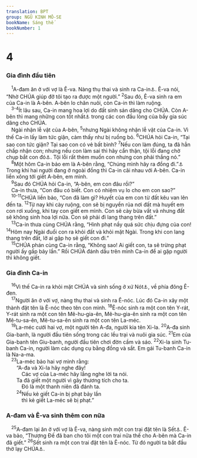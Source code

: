 ```yaml
---
translation: BPT
group: NGŨ KINH MÔ-SE
bookName: Sáng thế 
bookNumber: 1
---
```


<div class="title"><h1>4</h1><h3>Gia đình đầu tiên</h3></div>
<span class="verse sa_4_1"> <sup>1</sup>A-đam ăn ở với vợ là Ê-va. Nàng thụ thai và sinh ra Ca-in<a data-toggle="tooltip" data-placement="bottom" title="Từ nầy trong tiếng Hê-bơ-rơ nghe như “Tôi đã sinh đẻ.”">⚓</a>. Ê-va nói, “Nhờ CHÚA giúp đỡ tôi tạo ra được một người.”</span>
<span class="verse sa_4_2"><sup>2</sup>Sau đó, Ê-va sinh ra em của Ca-in là A-bên. A-bên lo chăn nuôi, còn Ca-in thì làm ruộng.<br/></span>
<span class="verse sa_4_3 sa_4_4"> <sup>3-4</sup>Ít lâu sau, Ca-in mang hoa lợi do đất sinh sản dâng cho CHÚA. Còn A-bên thì mang những con tốt nhất<a data-toggle="tooltip" data-placement="bottom" title="Nghĩa đen, “Người chọn vài con chiên đầu lòng, nhất là phần mỡ của chúng.”">⚓</a> trong các con đầu lòng của bầy gia súc dâng cho CHÚA.<br/> Ngài nhận lễ vật của A-bên,</span>
<span class="verse sa_4_5"><sup>5</sup>nhưng Ngài không nhận lễ vật của Ca-in. Vì thế Ca-in lấy làm tức giận, cảm thấy như bị ruồng bỏ.</span>
<span class="verse sa_4_6"><sup>6</sup>CHÚA hỏi Ca-in, “Tại sao con tức giận? Tại sao con có vẻ bất bình?</span>
<span class="verse sa_4_7"><sup>7</sup>Nếu con làm đúng, ta đã hẳn chấp nhận con; nhưng nếu con làm sai thì hãy cẩn thận, tội lỗi đang chờ chụp bắt con đó<a data-toggle="tooltip" data-placement="bottom" title="Hay “nếu con không làm điều phải thì tội lỗi đang ngồi chờ nơi cửa của con. Nó muốn bắt con nhưng con phải thắng nó.”">⚓</a>. Tội lỗi rất thèm muốn con nhưng con phải thắng nó.”<br/></span>
<span class="verse sa_4_8"> <sup>8</sup>Một hôm Ca-in bảo em là A-bên rằng, “Chúng mình hãy ra đồng đi.”<a data-toggle="tooltip" data-placement="bottom" title="Câu “Chúng ta hãy ra ngoài đồng đi” không có trong các bản cổ Hê-bơ-rơ nhưng có trong các bản cổ Hi-lạp hay A-ram và trong các sách của người Xa-ma-ri.">⚓</a> Trong khi hai người đang ở ngoài đồng thì Ca-in cãi nhau với A-bên. Ca-in liền xông tới giết A-bên, em mình.<br/></span>
<span class="verse sa_4_9"> <sup>9</sup>Sau đó CHÚA hỏi Ca-in, “A-bên, em con đâu rồi?”<br/> Ca-in thưa, “Con đâu có biết. Con có nhiệm vụ lo cho em con sao?”<br/></span>
<span class="verse sa_4_10 sa_4_11"> <sup>10-11</sup>CHÚA liền bảo, “Con đã làm gì? Huyết của em con từ đất kêu van lên đến ta.</span>
<span class="verse sa_4_12"><sup>12</sup>Từ nay khi cày ruộng, con sẽ bị nguyền rủa nơi đất mà huyết em con rơi xuống, khi tay con giết em mình. Con sẽ cày bừa vất vả nhưng đất sẽ không sinh hoa lợi nữa. Con sẽ phải đi lang thang trên đất.”<br/></span>
<span class="verse sa_4_13"> <sup>13</sup>Ca-in thưa cùng CHÚA rằng, “Hình phạt nầy quá sức chịu đựng của con!</span>
<span class="verse sa_4_14"><sup>14</sup>Hôm nay Ngài đuổi con ra khỏi đất và khỏi mặt Ngài. Trong khi con lang thang trên đất, lỡ ai gặp họ sẽ giết con đi.”<br/></span>
<span class="verse sa_4_15"> <sup>15</sup>CHÚA phán cùng Ca-in rằng, “Không sao! Ai giết con, ta sẽ trừng phạt người ấy gấp bảy lần.” Rồi CHÚA đánh dấu trên mình Ca-in để ai gặp người thì không giết.<br/></span>
<div class="title"><h3>Gia đình Ca-in</h3></div>
<span class="verse sa_4_16"> <sup>16</sup>Vì thế Ca-in ra khỏi mặt CHÚA và sinh sống ở xứ Nót<a data-toggle="tooltip" data-placement="bottom" title="Từ nầy trong tiếng Hê-bơ-rơ nghe như “đi lang thang.”">⚓</a>, về phía đông Ê-đen.<br/></span>
<span class="verse sa_4_17"> <sup>17</sup>Người ăn ở với vợ, nàng thụ thai và sinh ra Ê-nóc. Lúc đó Ca-in xây một thành đặt tên là Ê-nóc theo tên con mình.</span>
<span class="verse sa_4_18"><sup>18</sup>Ê-nóc sinh ra một con tên Y-rát, Y-rát sinh ra một con tên Mê-hu-gia-ên, Mê-hu-gia-ên sinh ra một con tên Mê-tu-sa-ên, Mê-tu-sa-ên sinh ra một con tên La-méc.<br/></span>
<span class="verse sa_4_19"> <sup>19</sup>La-méc cưới hai vợ, một người tên A-đa, người kia tên Xi-la.</span>
<span class="verse sa_4_20"><sup>20</sup>A-đa sinh Gia-banh, là người đầu tiên sống trong các lều trại và nuôi gia súc.</span>
<span class="verse sa_4_21"><sup>21</sup>Em của Gia-banh tên Giu-banh, người đầu tiên chơi đờn cầm và sáo.</span>
<span class="verse sa_4_22"><sup>22</sup>Xi-la sinh Tu-banh Ca-in, người làm các dụng cụ bằng đồng và sắt. Em gái Tu-banh Ca-in là Na-a-ma.<br/></span>
<span class="verse sa_4_23"> <sup>23</sup>La-méc bảo hai vợ mình rằng:<br/>  “A-đa và Xi-la hãy nghe đây!<br/>   Các vợ của La-méc hãy lắng nghe lời ta nói.<br/>  Ta đã giết một người vì gây thương tích cho ta.<br/>   Đó là một thanh niên đã đánh ta.<br/></span>
<span class="verse sa_4_24">  <sup>24</sup>Nếu kẻ giết Ca-in bị phạt bảy lần<br/>   thì kẻ giết La-méc sẽ bị phạt.”<br/></span>
<div class="title"><h3>A-đam và Ê-va sinh thêm con nữa</h3></div>
<span class="verse sa_4_25"> <sup>25</sup>A-đam lại ăn ở với vợ là Ê-va, nàng sinh một con trai đặt tên là Sết<a data-toggle="tooltip" data-placement="bottom" title="Từ nầy trong tiếng Hê-bơ-rơ nghe như “cho.”">⚓</a>. Ê-va bảo, “Thượng Đế đã ban cho tôi một con trai nữa thế cho A-bên mà Ca-in đã giết.”</span>
<span class="verse sa_4_26"><sup>26</sup>Sết sinh ra một con trai đặt tên là Ê-nóc. Từ đó người ta bắt đầu thờ lạy CHÚA<a data-toggle="tooltip" data-placement="bottom" title="Nguyên văn, “người ta bắt đầu kêu cầu danh Gia-vê.”">⚓</a>.<br/></span>

